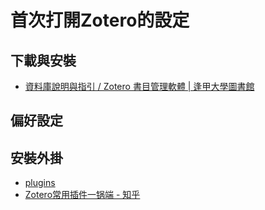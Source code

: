 # 首次打開Zotero的設定
## 下載與安裝
* [資料庫說明與指引 / Zotero 書目管理軟體 | 逢甲大學圖書館](https://web.lib.fcu.edu.tw/library/eresources/edb_guides/zotero.html)
## 偏好設定
## 安裝外掛
* [plugins](https://www.zotero.org/support/plugins)
* [Zotero常用插件一锅端 - 知乎](https://zhuanlan.zhihu.com/p/508158465)
